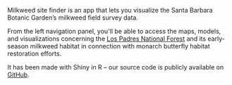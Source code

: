 
Milkweed site finder is an app that lets you visualize the Santa Barbara Botanic Garden’s milkweed field survey data.

From the left navigation panel, you'll be able to access the maps, models, and visualizations concerning the [Los Padres National Forest](https://www.fs.usda.gov/lpnf)  and its early-season milkweed habitat in connection with monarch butterfly habitat restoration efforts. 


It has been made with Shiny in R – our source code is publicly available on [GitHub](https://github.com/milkweed-mod/milkweed_site_finder).

